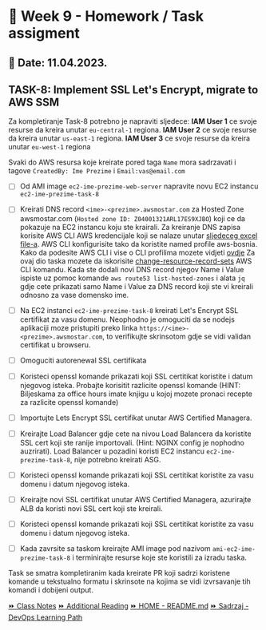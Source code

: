 # 📝 Week 9 - Homework / Task assigment  
## 📅 Date: 11.04.2023.  
## TASK-8: Implement SSL Let's Encrypt, migrate to AWS SSM
Za kompletiranje Task-8 potrebno je napraviti sljedece:
**IAM User 1** ce svoje resurse da kreira unutar `eu-central-1` regiona.
**IAM User 2** ce svoje resurse da kreira unutar `us-east-1` regiona.
**IAM User 3** ce svoje resurse da kreira unutar `eu-west-1` regiona

Svaki do AWS resursa koje kreirate pored taga `Name` mora sadrzavati i tagove `CreatedBy: Ime Prezime` i `Email:vas@email.com`


- [ ] Od AMI image `ec2-ime-prezime-web-server` napravite novu EC2 instancu `ec2-ime-prezime-task-8`

- [ ] Kreirati DNS record `<ime>-<prezime>.awsmostar.com` za Hosted Zone awsmostar.com (`Hosted zone ID:
Z04001321ARL17ES9XJBO`) koji ce da pokazuje na EC2 instancu koju ste krairali. Za kreiranje DNS zapisa korisite AWS CLI AWS kredencijale koji se nalaze unutar [sljedeceg excel file-a](https://docs.google.com/spreadsheets/d/1YzmzW7vRNn4Q6LKNGs3LA7NSyZO75W_8Itk_3jN0bY4/edit#gid=307496750). AWS CLI konfigurisite tako da koristite named profile aws-bosnia. Kako da podesite AWS CLI i vise o CLI profilima mozete vidjeti [ovdje](https://docs.aws.amazon.com/toolkit-for-visual-studio/latest/user-guide/keys-profiles-credentials.html)
Za ovaj dio taska mozete da iskorisite [change-resource-record-sets](https://docs.aws.amazon.com/cli/latest/reference/route53/change-resource-record-sets.html#) AWS CLI komandu. Kada ste dodali novi DNS record njegov Name i Value ispiste uz pomoc komande `aws route53 list-hosted-zones` i alata `jq` gdje cete prikazati samo Name i Value za DNS record koji ste vi kreirali odnosno za vase domensko ime.

- [ ] Na EC2 instanci `ec2-ime-prezime-task-8` kreirati Let's Encrypt SSL certifikat za vasu domenu. Neophodno je omoguciti da se nodejs aplikaciji moze pristupiti preko linka `https://<ime>-<prezime>.awsmostar.com`, to verifikujte skrinsotom gdje se vidi validan certifikat u browseru.

- [ ] Omoguciti autorenewal SSL certifikata 

- [ ] Koristeci openssl komande prikazati koji SSL certitikat koristite i datum njegovog isteka. Probajte korisitit razlicite openssl komande (HINT: Biljeskama za office hours imate knjigu u kojoj mozete pronaci recepte za razlicite openssl komande)

- [ ] Importujte Lets Encrypt SSL certifikat unutar AWS Certified Managera.

- [ ] Kreirajte Load Balancer gdje cete na nivou Load Balancera da koristite SSL cert koji ste ranije importovali. (Hint: NGINX config je nophodno auzrirati). Load Balancer u pozadini koristi EC2 instancu `ec2-ime-prezime-task-8`, nije potrebno kreirati ASG. 

- [ ] Koristeci openssl komande prikazati koji SSL certitikat koristite za vasu domenu i datum njegovog isteka. 

- [ ] Kreirajte novi SSL certifikat unutar AWS Certified Managera, azurirajte ALB da koristi novi SSL cert koji ste kreirali.

- [ ] Koristeci openssl komande prikazati koji SSL certitikat koristite za vasu domenu i datum njegovog isteka. 

- [ ] Kada zavrsite sa taskom kreirajte AMI image pod nazivom `ami-ec2-ime-prezime-task-8` i terminirajte resurse koje ste koristili za izradu taska. 
 
Task se smatra kompletiranim kada kreirate PR koji sadrzi koristene komande u tekstualno formatu i skrinsote na kojima se vidi izvrsavanje tih komandi i dobijeni output. 


[:fast_forward: Class Notes](/devops-mentorship-program/04-april/week-9-110423/00-class-notes.md)
[:fast_forward: Additional Reading](/devops-mentorship-program/04-april/week-9-110423/02-additional-reading.md)
[:fast_forward: HOME - README.md](../../../README.md)
[:fast_forward: Sadrzaj - DevOps Learning Path](../../../table-of-contents.md)
